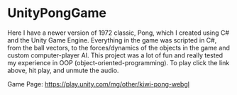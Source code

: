 # UnityPongGame
Here I have a newer version of 1972 classic, Pong, which I created using C# and the Unity Game Engine. Everything in the game was scripted in C#, from the ball vectors, to the forces/dynamics of the objects in the game and custom computer-player AI. This project was a lot of fun and really tested my experience in OOP (object-oriented-programming). To play click the link above, hit play, and unmute the audio.

Game Page: https://play.unity.com/mg/other/kiwi-pong-webgl
